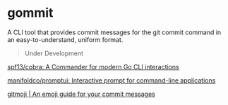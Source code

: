 # gommit

A CLI tool that provides commit messages for the git commit command in an easy-to-understand, uniform format.

> Under Development

[spf13/cobra: A Commander for modern Go CLI interactions](https://github.com/spf13/cobra)

[manifoldco/promptui: Interactive prompt for command\-line applications](https://github.com/manifoldco/promptui)

[gitmoji \| An emoji guide for your commit messages](https://gitmoji.dev/)